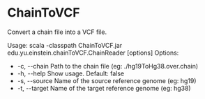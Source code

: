 ChainToVCF
==========

Convert a chain file into a VCF file.

Usage: scala -classpath ChainToVCF.jar edu.yu.einstein.chainToVCF.ChainReader [options]
  Options:
  * -c, --chain
       Path to the chain file (eg: ./hg19ToHg38.over.chain)
  * -h, --help
       Show usage. Default: false
  * -s, --source
       Name of the source reference genome (eg: hg19)
  * -t, --target
       Name of the target reference genome (eg: hg38)
